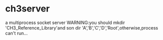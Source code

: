 # ch3server
a multiprocess socket server
WARNING:you should mkdir 'CH3_Reference_Library'and son dir 'A','B','C','D','Root',otherwise,process can't run...
